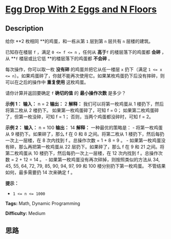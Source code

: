 # [Egg Drop With 2 Eggs and N Floors][title]

## Description

给你 **2  枚相同 **的鸡蛋，和一栋从第 `1` 层到第 `n` 层共有 `n` 层楼的建筑。

已知存在楼层 `f` ，满足 `0 <= f <= n` ，任何从 **高于**`f` 的楼层落下的鸡蛋都 **会碎** ，从 **`f` 楼层或比它低
**的楼层落下的鸡蛋都 **不会碎** 。

每次操作，你可以取一枚 **没有碎** 的鸡蛋并把它从任一楼层 `x` 扔下（满足 `1 <= x <=
n`）。如果鸡蛋碎了，你就不能再次使用它。如果某枚鸡蛋扔下后没有摔碎，则可以在之后的操作中 **重复使用** 这枚鸡蛋。

请你计算并返回要确定 `f` **确切的值** 的 **最小操作次数** 是多少？



**示例 1：**
            **输入：** n = 2    **输出：** 2    **解释：** 我们可以将第一枚鸡蛋从 1 楼扔下，然后将第二枚从 2 楼扔下。    如果第一枚鸡蛋碎了，可知 f = 0；    如果第二枚鸡蛋碎了，但第一枚没碎，可知 f = 1；    否则，当两个鸡蛋都没碎时，可知 f = 2。    

**示例 2：**
            **输入：** n = 100    **输出：** 14    **解释：** 一种最优的策略是：    - 将第一枚鸡蛋从 9 楼扔下。如果碎了，那么 f 在 0 和 8 之间。将第二枚从 1 楼扔下，然后每扔一次上一层楼，在 8 次内找到 f 。总操作次数 = 1 + 8 = 9 。    - 如果第一枚鸡蛋没有碎，那么再把第一枚鸡蛋从 22 层扔下。如果碎了，那么 f 在 9 和 21 之间。将第二枚鸡蛋从 10 楼扔下，然后每扔一次上一层楼，在 12 次内找到 f 。总操作次数 = 2 + 12 = 14 。    - 如果第一枚鸡蛋没有再次碎掉，则按照类似的方法从 34, 45, 55, 64, 72, 79, 85, 90, 94, 97, 99 和 100 楼分别扔下第一枚鸡蛋。    不管结果如何，最多需要扔 14 次来确定 f 。    



**提示：**

  * `1 <= n <= 1000`


**Tags:** Math, Dynamic Programming

**Difficulty:** Medium

## 思路

[title]: https://leetcode-cn.com/problems/egg-drop-with-2-eggs-and-n-floors

